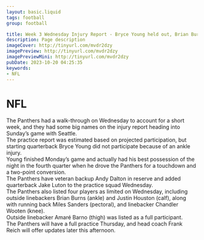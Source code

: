 ```yaml
---
layout: basic.liquid
tags: football
group: football

title: Week 3 Wednesday Injury Report - Bryce Young held out, Brian Burns limited
description: Page description
imageCover: http://tinyurl.com/mvdr2dzy
imagePreview: http://tinyurl.com/mvdr2dzy
imagePreviewMini: http://tinyurl.com/mvdr2dzy
pubDate: 2023-10-20 04:25:35
keywords:
- NFL
---
```


# NFL

<p>The Panthers had a walk-through on Wednesday to account for a short week, and they had some big names on the injury report heading into Sunday&rsquo;s game with Seattle.<br />The practice report was estimated based on projected participation, but starting quarterback Bryce Young did not participate because of an ankle injury.<br />Young finished Monday&rsquo;s game and actually had his best possession of the night in the fourth quarter when he drove the Panthers for a touchdown and a two-point conversion.<br />The Panthers have veteran backup Andy Dalton in reserve and added quarterback Jake Luton to the practice squad Wednesday.<br />The Panthers also listed four players as limited on Wednesday, including outside linebackers Brian Burns (ankle) and Justin Houston (calf), along with running back Miles Sanders (pectoral), and linebacker Chandler Wooten (knee).<br />Outside linebacker Amar&eacute; Barno (thigh) was listed as a full participant.<br />The Panthers will have a full practice Thursday, and head coach Frank Reich will offer updates later this afternoon.</p>
